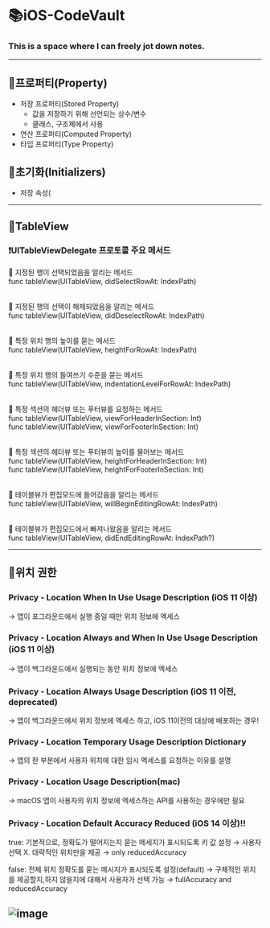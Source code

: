 # 📚iOS-CodeVault
### This is a space where I can freely jot down notes.
---
## 📒프로퍼티(Property)
- 저장 프로퍼티(Stored Property)
    - 값을 저장하기 위해 선언되는 상수/변수
    - 클래스, 구조체에서 사용
- 연산 프로퍼티(Computed Property)
- 타입 프로퍼티(Type Property)
  

## 📒초기화(Initializers)
- 저장 속성(
---

## 📒TableView



### ❗️UITableViewDelegate 프로토콜 주요 메서드

🍔 지정된 행이 선택되었음을 알리는 메서드
<br/>
func tableView(UITableView, didSelectRowAt: IndexPath) 
<br/>
<br/>

🍔 지정된 행의 선택이 해제되었음을 알리는 메서드
<br/>
func tableView(UITableView, didDeselectRowAt: IndexPath)
<br/>
<br/>

🍔 특정 위치 행의 높이를 묻는 메서드
<br/>
func tableView(UITableView, heightForRowAt: IndexPath)
<br/>
<br/>

🍔 특정 위치 행의 들여쓰기 수준을 묻는 메서드
<br/>
func tableView(UITableView, indentationLevelForRowAt: IndexPath)
<br/>
<br/>

🍔 특정 섹션의 헤더뷰 또는 푸터뷰를 요청하는 메서드
<br/>
func tableView(UITableView, viewForHeaderInSection: Int)
<br/>
func tableView(UITableView, viewForFooterInSection: Int)
<br/>
<br/>

🍔 특정 섹션의 헤더뷰 또는 푸터뷰의 높이를 물어보는 메서드
<br/>
func tableView(UITableView, heightForHeaderInSection: Int)
<br/>
func tableView(UITableView, heightForFooterInSection: Int)
<br/>
<br/>

🍔 테이블뷰가 편집모드에 들어갔음을 알리는 메서드
<br/>
func tableView(UITableView, willBeginEditingRowAt: IndexPath)
<br/>
<br/>

🍔 테이블뷰가 편집모드에서 빠져나왔음을 알리는 메서드
<br/>
func tableView(UITableView, didEndEditingRowAt: IndexPath?)

---

## 📒위치 권한
### Privacy - Location When In Use Usage Description (iOS 11 이상)
→ 앱이 포그라운드에서 실행 중일 때만 위치 정보에 엑세스

### Privacy - Location Always and When In Use Usage Description (iOS 11 이상)
→ 앱이 백그라운드에서 실행되는 동안 위치 정보에 엑세스

### Privacy - Location Always Usage Description (iOS 11 이전, deprecated)
→ 앱이 백그라운드에서 위치 정보에 엑세스 하고, iOS 11이전의 대상에 배포하는 경우!

### Privacy - Location Temporary Usage Description Dictionary
→ 앱의 한 부분에서 사용자 위치에 대한 임시 엑세스를 요청하는 이유를 설명

### Privacy - Location Usage Description(mac)
→ macOS 앱이 사용자의 위치 정보에 엑세스하는 API를 사용하는 경우에만 필요

### Privacy - Location Default Accuracy Reduced (iOS 14 이상)‼️
true: 기본적으로, 정확도가 떨어지는지 묻는 메세지가 표시되도록 키 값 설정
→ 사용자 선택 X. 대략적인 위치만을 제공
→ only reducedAccuracy


false: 전체 위치 정확도를 묻는 메시지가 표시되도록 설정(default)
→ 구체적인 위치를 제공할지,하지 않을지에 대해서 사용자가 선택 가능
→ fullAccuracy and reducedAccuracy

![image](https://github.com/iOS-Dev-Hyun/StudyNote/assets/142004247/375bb8ea-05b5-4e17-8350-347265eb4b01)
---
